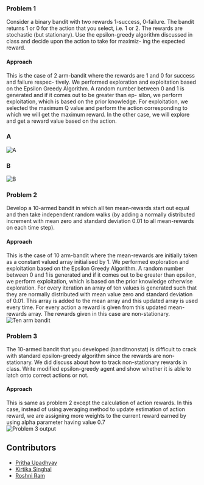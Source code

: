 ### Problem 1
Consider a binary bandit with two rewards 1-success, 0-failure.  The bandit returns 1 or
0 for the action that you select, i.e. 1 or 2. The rewards are stochastic (but stationary). Use the
epsilon-greedy algorithm discussed in class and decide upon the action to take for maximiz-
ing the expected reward.

#### Approach
This is the case of 2 arm-bandit where the rewards are 1 and 0 for success and failure respec-
tively. We performed exploration and exploitation based on the Epsilon Greedy Algorithm.
A random number between 0 and 1 is generated and if it comes out to be greater than ep-
silon, we perform exploitation, which is based on the prior knowledge. For exploitation, we
selected the maximum Q value and perform the action corresponding to which we will get
the maximum reward. In the other case, we will explore and get a reward value based on the
action.
<br />
### A
![A](https://user-images.githubusercontent.com/30633549/51478980-00b93500-1db3-11e9-98bf-08da05d557f2.png) 
<br />
### B
![B](https://user-images.githubusercontent.com/30633549/51479003-16c6f580-1db3-11e9-90da-846c0db4d655.png) 

### Problem 2
Develop a 10-armed bandit in which all ten mean-rewards start out equal and then take
independent random walks (by adding a normally distributed increment with mean zero and
standard deviation 0.01 to all mean-rewards on each time step).

#### Approach
This is the case of 10 arm-bandit where the mean-rewards are initially taken as a constant
valued array initialised by 1. We performed exploration and exploitation based on the Epsilon
Greedy Algorithm.  A random number between 0 and 1 is generated and if it comes out to
be greater than epsilon, we perform exploitation, which is based on the prior knowledge
otherwise exploration. For every iteration an array of ten values is generated such that they
are normally distributed with mean value zero and standard deviation of 0.01.  This array
is added to the mean array and this updated array is used every time.  For every action a
reward is given from this updated mean-rewards array. The rewards given in this case are
non-stationary.
<br />
![Ten arm bandit](https://user-images.githubusercontent.com/30633549/51478866-aae48d00-1db2-11e9-8bd4-ef4b1c5b1d11.png)
<br />
### Problem 3
The 10-armed bandit that you developed (banditnonstat) is difficult to crack with standard
epsilon-greedy algorithm since the rewards are non-stationary. We did discuss about how to
track non-stationary rewards in class. Write modified epsilon-greedy agent and show whether
it is able to latch onto correct actions or not.

#### Approach
This is same as problem 2 except the calculation of action rewards.  In this case, instead
of using averaging method to update estimation of action reward, we are assigning more
weights to the current reward earned by using alpha parameter having value 0.7
<br />
![Problem 3 output](https://user-images.githubusercontent.com/30633549/51478619-f34f7b00-1db1-11e9-9477-0a48aed3fe48.png)

## Contributors

<ul>
	<li><a href="https://github.com/prithaupadhyay">Pritha Upadhyay</a></li>
	<li><a href="https://github.com/singhalkirtika">Kirtika Singhal</a></li>
  <li><a href="https://github.com/roshniRam">Roshni Ram</a></li>
</ul>
		
